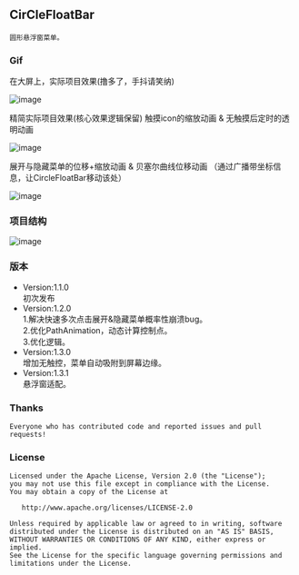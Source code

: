 ## CirCleFloatBar
    圆形悬浮窗菜单。
### Gif
在大屏上，实际项目效果(撸多了，手抖请笑纳)

![image](https://github.com/RealMoMo/CircleFloatBar/blob/master/gif/real_demo.gif)

精简实际项目效果(核心效果逻辑保留)
触摸icon的缩放动画 & 无触摸后定时的透明动画

![image](https://github.com/RealMoMo/CircleFloatBar/blob/master/gif/alpha.gif)

展开与隐藏菜单的位移+缩放动画 & 
贝塞尔曲线位移动画 （通过广播带坐标信息，让CircleFloatBar移动该处）

![image](https://github.com/RealMoMo/CircleFloatBar/blob/master/gif/move_show.gif)

### 项目结构

![image](https://github.com/RealMoMo/CircleFloatBar/blob/master/gif/project.png)


### 版本

* Version:1.1.0 
</br>初次发布
* Version:1.2.0
</br>1.解决快速多次点击展开&隐藏菜单概率性崩溃bug。
</br>2.优化PathAnimation，动态计算控制点。
</br>3.优化逻辑。
* Version:1.3.0
</br>增加无触控，菜单自动吸附到屏幕边缘。
* Version:1.3.1
</br>悬浮窗适配。

### Thanks
	Everyone who has contributed code and reported issues and pull requests!


### License

	Licensed under the Apache License, Version 2.0 (the "License");
	you may not use this file except in compliance with the License.
	You may obtain a copy of the License at

	   http://www.apache.org/licenses/LICENSE-2.0

	Unless required by applicable law or agreed to in writing, software
	distributed under the License is distributed on an "AS IS" BASIS,
	WITHOUT WARRANTIES OR CONDITIONS OF ANY KIND, either express or implied.
	See the License for the specific language governing permissions and
	limitations under the License.

